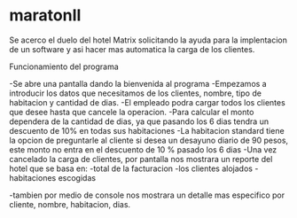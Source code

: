 # maratonII
Se acerco el duelo del hotel Matrix solicitando la ayuda para la implentacion de un software y asi hacer mas automatica la carga de los clientes.

Funcionamiento del programa

-Se abre una pantalla dando la bienvenida al programa
-Empezamos a introducir los datos que necesitamos de los clientes, nombre, tipo de habitacion y cantidad de dias.
-El empleado podra cargar todos los clientes que desee hasta que cancele la operacion.
-Para calcular el monto dependera de la cantidad de dias, ya que pasando los 6 dias tendra un descuento de 10% en todas sus habitaciones
-La habitacion standard tiene la opcion de preguntarle al cliente si desea un desayuno diario de 90 pesos, este monto no entra en el descuento de 10
% pasado los 6 dias
-Una vez cancelado la carga de clientes, por pantalla nos mostrara un reporte del hotel que se basa en:
 -total de la facturacion
 -los clientes alojados
 -habitaciones escogidas

-tambien por medio de console nos mostrara un detalle mas especifico por cliente, nombre, habitacion, dias.

